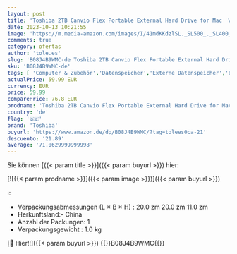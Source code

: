 ```yaml
---
layout: post
title: 'Toshiba 2TB Canvio Flex Portable External Hard Drive for Mac  Windows PC and Tablet use  compatible with most USB-C and USB-A devices  Silver  HDTX120ESCAA '
date: 2023-10-13 10:21:55
image: 'https://m.media-amazon.com/images/I/41mdKKdzlSL._SL500_._SL400_.jpg'
comments: true
category: ofertas
author: 'tole.es'
slug: 'B08J4B9WMC-de Toshiba 2TB Canvio Flex Portable External Hard Drive for...'
sku: 'B08J4B9WMC-de'
tags: [ 'Computer & Zubehör','Datenspeicher','Externe Datenspeicher','Externe Festplatten','toshiba','🇩🇪', ]
actualPrice: 59.99 EUR
currency: EUR
price: 59.99
comparePrice: 76.8 EUR
prodname: 'Toshiba 2TB Canvio Flex Portable External Hard Drive for Mac  Windows PC and Tablet use  compatible with most USB-C and USB-A devices  Silver  HDTX120ESCAA '
country: 'de'
flag: '🇩🇪'
brand: 'Toshiba'
buyurl: 'https://www.amazon.de/dp/B08J4B9WMC/?tag=tolees0ca-21'
descuento: '21.89'
average: '71.0629999999998'
---
```


Sie können [{{< param title >}}]({{< param buyurl >}}) hier:

[![{{< param prodname >}}]({{< param image >}})]({{< param buyurl >}})

ℹ️:

- Verpackungsabmessungen (L × B × H) : 20.0 zm 20.0 zm 11.0 zm
- Herkunftsland:- China
- Anzahl der Packungen: 1
- Verpackungsgewicht : 1.0 kg

[🛒 Hier!!]({{< param buyurl >}})
{{<world>}}B08J4B9WMC{{</world>}}
